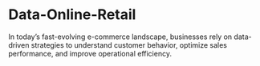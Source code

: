 # Data-Online-Retail
 In today’s fast-evolving e-commerce landscape, businesses rely on data-driven strategies to understand customer behavior, optimize sales performance, and improve operational efficiency.
